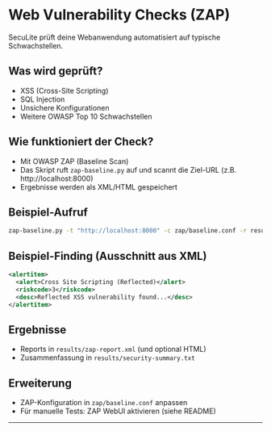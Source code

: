 # Web Vulnerability Checks (ZAP)

SecuLite prüft deine Webanwendung automatisiert auf typische Schwachstellen.

## Was wird geprüft?
- XSS (Cross-Site Scripting)
- SQL Injection
- Unsichere Konfigurationen
- Weitere OWASP Top 10 Schwachstellen

## Wie funktioniert der Check?
- Mit OWASP ZAP (Baseline Scan)
- Das Skript ruft `zap-baseline.py` auf und scannt die Ziel-URL (z.B. http://localhost:8000)
- Ergebnisse werden als XML/HTML gespeichert

## Beispiel-Aufruf
```sh
zap-baseline.py -t "http://localhost:8000" -c zap/baseline.conf -r results/zap-report.xml
```

## Beispiel-Finding (Ausschnitt aus XML)
```xml
<alertitem>
  <alert>Cross Site Scripting (Reflected)</alert>
  <riskcode>3</riskcode>
  <desc>Reflected XSS vulnerability found...</desc>
</alertitem>
```

## Ergebnisse
- Reports in `results/zap-report.xml` (und optional HTML)
- Zusammenfassung in `results/security-summary.txt`

## Erweiterung
- ZAP-Konfiguration in `zap/baseline.conf` anpassen
- Für manuelle Tests: ZAP WebUI aktivieren (siehe README)

---

